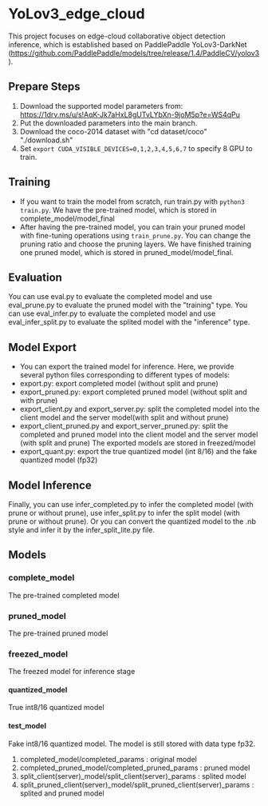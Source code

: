 # YoLov3_edge_cloud
This project focuses on edge-cloud collaborative object detection inference, which is established based on PaddlePaddle YoLov3-DarkNet (https://github.com/PaddlePaddle/models/tree/release/1.4/PaddleCV/yolov3). 
## Prepare Steps
1. Download the supported model parameters from: https://1drv.ms/u/s!AqK-Jk7aHxL8gUTvLYbXn-9joM5p?e=WS4qPu
2. Put the downloaded parameters into the main branch.
3. Download the coco-2014 dataset with "cd dataset/coco"  "./download.sh"
4. Set ```export CUDA_VISIBLE_DEVICES=0,1,2,3,4,5,6,7``` to specify 8 GPU to train.

## Training
- If you want to train the model from scratch, run train.py with ```python3 train.py```. We have the pre-trained model, which is stored in complete_model/model_final
- After having the pre-trained model, you can train your pruned model with fine-tuning operations using ```train_prune.py```. You can change the pruning ratio and choose the pruning layers. We have finished training one pruned model, which is stored in pruned_model/model_final.

## Evaluation
You can use eval.py to evaluate the completed model and use eval_prune.py to evaluate the pruned model with the "training" type.
You can use eval_infer.py to evaluate the completed model and use eval_infer_split.py to evaluate the splited model with the "inference" type.


## Model Export
- You can export the trained model for inference. Here, we provide several python files corresponding to different types of models:
- export.py:  export completed model (without split and prune)
- export_pruned.py:  export completed pruned model (without split and with prune)
- export_client.py and export_server.py:  split the completed model into the client model and the server model(with split and without prune)
- export_client_pruned.py and export_server_pruned.py:  split the completed and pruned model into the client model and the server model (with split and prune)
The exported models are stored in freezed/model
- export_quant.py:  export the true quantized model (int 8/16) and the fake quantized model (fp32)

## Model Inference
Finally, you can use infer_completed.py to infer the completed model (with prune or without prune), use infer_split.py to infer the split model (with prune or without prune).
Or you can convert the quantized model to the .nb style and infer it by the infer_split_lite.py file.

## Models
### complete_model
The pre-trained completed model
### pruned_model
The pre-trained pruned model
### freezed_model
The freezed model for inference stage
#### quantized_model
True int8/16 quantized model
#### test_model
Fake int8/16 quantized model. The model is still stored with data type fp32.
1. completed_model/completed_params : original model
2. completed_pruned_model/completed_pruned_params : pruned model
3. split_client(server)_model/split_client(server)_params : splited model
4. split_pruned_client(server)_model/split_pruned_client(server)_params : splited and pruned model


